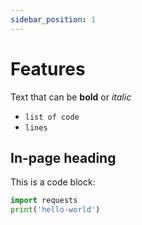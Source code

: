 ```yaml
---
sidebar_position: 1
---
```


# Features

Text that can be **bold** or *italic*

- `list of code`
- `lines`

## In-page heading

This is a code block:

```python title="src/my.py"
import requests
print('hello-world')
```
